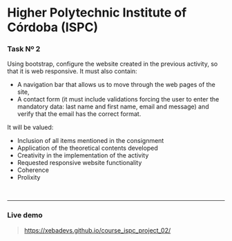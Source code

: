 # Higher Polytechnic Institute of Córdoba (ISPC)

### Task Nº 2

Using bootstrap, configure the website created in the previous activity, so that it is web responsive. It must also contain:
- A navigation bar that allows us to move through the web pages of the site,
- A contact form (it must include validations forcing the user to enter the mandatory data: last name and first name, email and message) and verify that the email has the correct format.

It will be valued:
- Inclusion of all items mentioned in the consignment
- Application of the theoretical contents developed
- Creativity in the implementation of the activity
- Requested responsive website functionality
- Coherence
- Prolixity

<br>

---

### Live demo
> https://xebadevs.github.io/course_ispc_project_02/
